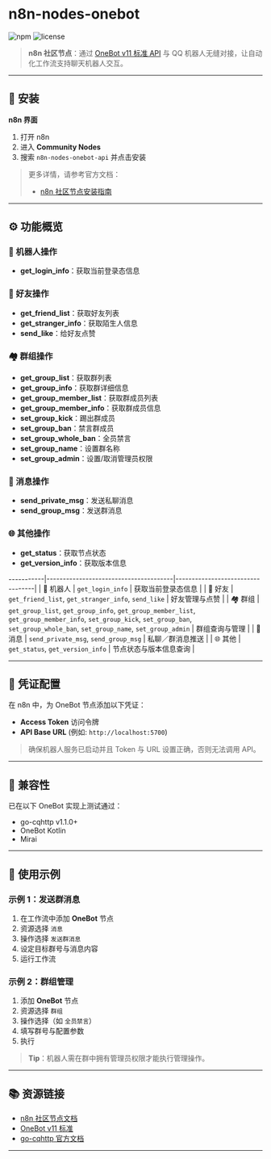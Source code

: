 # n8n-nodes-onebot

![npm](https://img.shields.io/npm/v/n8n-nodes-onebot-api) ![license](https://img.shields.io/npm/l/n8n-nodes-onebot-api)

> **n8n 社区节点**：通过 [OneBot v11 标准 API](https://11.onebot.dev) 与 QQ 机器人无缝对接，让自动化工作流支持聊天机器人交互。

---

## 🔧 安装

**n8n 界面**
1. 打开 n8n
2. 进入 **Community Nodes**
3. 搜索 `n8n-nodes-onebot-api` 并点击安装

> 更多详情，请参考官方文档：
> - [n8n 社区节点安装指南](https://docs.n8n.io/integrations/community-nodes/installation/)

---

## ⚙️ 功能概览

### 🤖 机器人操作
- **get_login_info**：获取当前登录态信息

### 👥 好友操作
- **get_friend_list**：获取好友列表
- **get_stranger_info**：获取陌生人信息
- **send_like**：给好友点赞

### 🏘️ 群组操作
- **get_group_list**：获取群列表
- **get_group_info**：获取群详细信息
- **get_group_member_list**：获取群成员列表
- **get_group_member_info**：获取群成员信息
- **set_group_kick**：踢出群成员
- **set_group_ban**：禁言群成员
- **set_group_whole_ban**：全员禁言
- **set_group_name**：设置群名称
- **set_group_admin**：设置/取消管理员权限

### 💬 消息操作
- **send_private_msg**：发送私聊消息
- **send_group_msg**：发送群消息

### 🌐 其他操作
- **get_status**：获取节点状态
- **get_version_info**：获取版本信息

-----------|---------------------------------------|----------------------------------|
| 🤖 机器人  | `get_login_info`                      | 获取当前登录态信息               |
| 👥 好友    | `get_friend_list`, `get_stranger_info`, `send_like` | 好友管理与点赞                   |
| 🏘️ 群组    | `get_group_list`, `get_group_info`, `get_group_member_list`,<br>`get_group_member_info`, `set_group_kick`, `set_group_ban`,<br>`set_group_whole_ban`, `set_group_name`, `set_group_admin` | 群组查询与管理                   |
| 💬 消息    | `send_private_msg`, `send_group_msg`  | 私聊／群消息推送                 |
| 🌐 其他    | `get_status`, `get_version_info`      | 节点状态与版本信息查询           |

---

## 🔐 凭证配置

在 n8n 中，为 OneBot 节点添加以下凭证：

- **Access Token** 访问令牌
- **API Base URL** (例如: `http://localhost:5700`)

> 确保机器人服务已启动并且 Token 与 URL 设置正确，否则无法调用 API。

---

## 🔄 兼容性

已在以下 OneBot 实现上测试通过：

- go-cqhttp v1.1.0+
- OneBot Kotlin
- Mirai

---

## 🚀 使用示例

### 示例 1：发送群消息

1. 在工作流中添加 **OneBot** 节点
2. 资源选择 `消息`
3. 操作选择 `发送群消息`
4. 设定目标群号与消息内容
5. 运行工作流

### 示例 2：群组管理

1. 添加 **OneBot** 节点
2. 资源选择 `群组`
3. 操作选择（如 `全员禁言`）
4. 填写群号与配置参数
5. 执行

> **Tip**：机器人需在群中拥有管理员权限才能执行管理操作。

---

## 📚 资源链接

- [n8n 社区节点文档](https://docs.n8n.io/integrations/community-nodes/)
- [OneBot v11 标准](https://11.onebot.dev)
- [go-cqhttp 官方文档](https://docs.go-cqhttp.org)

---
